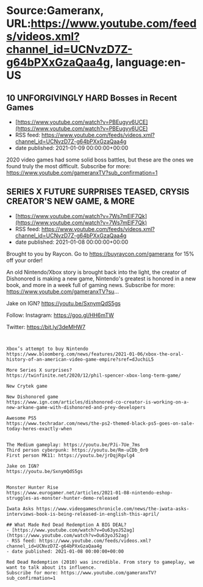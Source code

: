 # Source:Gameranx, URL:https://www.youtube.com/feeds/videos.xml?channel_id=UCNvzD7Z-g64bPXxGzaQaa4g, language:en-US

## 10 UNFORGIVINGLY HARD Bosses in Recent Games
 - [https://www.youtube.com/watch?v=PBEugyv6UCE](https://www.youtube.com/watch?v=PBEugyv6UCE)
 - RSS feed: https://www.youtube.com/feeds/videos.xml?channel_id=UCNvzD7Z-g64bPXxGzaQaa4g
 - date published: 2021-01-09 00:00:00+00:00

2020 video games had some solid boss battles, but these are the ones we found truly the most difficult.
Subscribe for more: https://www.youtube.com/gameranxTV?sub_confirmation=1

## SERIES X FUTURE SURPRISES TEASED, CRYSIS CREATOR'S NEW GAME, & MORE
 - [https://www.youtube.com/watch?v=7Ws7mElF7Qk](https://www.youtube.com/watch?v=7Ws7mElF7Qk)
 - RSS feed: https://www.youtube.com/feeds/videos.xml?channel_id=UCNvzD7Z-g64bPXxGzaQaa4g
 - date published: 2021-01-08 00:00:00+00:00

Brought to you by Raycon. Go to https://buyraycon.com/gameranx for 15% off your order!

An old Nintendo/Xbox story is brought back into the light, the creator of Dishonored is making a new game, Nintendo's greatest is honored in a new book, and more in a week full of gaming news.
Subscribe for more: https://www.youtube.com/gameranxTV?su...

Jake on IGN?
https://youtu.be/SxnymQdS5gs

Follow:
 Instagram: https://goo.gl/HH6mTW

Twitter: https://bit.ly/3deMHW7


 ~~~~STORIES~~~~


Xbox’s attempt to buy Nintendo
https://www.bloomberg.com/news/features/2021-01-06/xbox-the-oral-history-of-an-american-video-game-empire?sref=dJuchiL5

More Series X surprises?
https://twinfinite.net/2020/12/phil-spencer-xbox-long-term-game/

New Crytek game

New Dishonored game
https://www.ign.com/articles/dishonored-co-creator-is-working-on-a-new-arkane-game-with-dishonored-and-prey-developers

Awesome PS5
https://www.techradar.com/news/the-ps2-themed-black-ps5-goes-on-sale-today-heres-exactly-when


The Medium gameplay: https://youtu.be/PJi-7Ue_7ms
Third person cyberpunk: https://youtu.be/Rm-uCDb_0r0
First person MK11: https://youtu.be/jrDqjRgvlg4

Jake on IGN?
https://youtu.be/SxnymQdS5gs


Monster Hunter Rise
https://www.eurogamer.net/articles/2021-01-08-nintendo-eshop-struggles-as-monster-hunter-demo-released

Iwata Asks https://www.videogameschronicle.com/news/the-iwata-asks-interviews-book-is-being-released-in-english-this-april/

## What Made Red Dead Redemption A BIG DEAL?
 - [https://www.youtube.com/watch?v=Ou63yoJ52ag](https://www.youtube.com/watch?v=Ou63yoJ52ag)
 - RSS feed: https://www.youtube.com/feeds/videos.xml?channel_id=UCNvzD7Z-g64bPXxGzaQaa4g
 - date published: 2021-01-08 00:00:00+00:00

Red Dead Redemption (2010) was incredible. From story to gameplay, we want to talk about its influence.
Subscribe for more: https://www.youtube.com/gameranxTV?sub_confirmation=1

